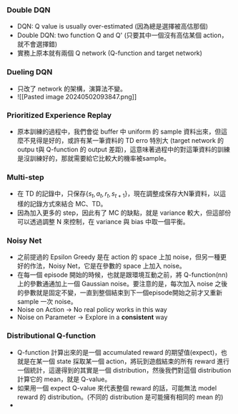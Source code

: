 ### Double DQN

* DQN: Q value is usually over-estimated (因為總是選擇被高估那個)
* Double DQN: two function Q and Q' (只要其中一個沒有高估某個 action，就不會選擇錯)
* 實務上原本就有兩個 Q network (Q-function and target network)

### Dueling DQN

* 只改了 network 的架構，演算法不變。
* ![[Pasted image 20240502093847.png]]
### Prioritized Experience Replay

* 原本訓練的過程中，我們會從 buffer 中 uniform 的 sample 資料出來，但這麼不見得是好的，或許有某一筆資料的 TD erro 特別大 (target network 的 outpu t與 Q-function 的 output 差距)，這意味著過程中的對這筆資料的訓練是沒訓練好的，那就需要給它比較大的機率被sample。 

### Multi-step

* 在 TD 的記錄中，只保存{$s_t, a_t, r_t, s_{t+1}$}，現在調整成保存大N筆資料，以這樣的記錄方式來結合 MC、TD。
* 因為加入更多的 step，因此有了 MC 的缺點，就是 variance 較大，但這部份可以透過調整 N 來控制，在 variance 與 bias 中取一個平衡。

### Noisy Net

* 之前提過的 Epsilon Greedy 是在 action 的 space 上加 noise，但另一種更好的作法，Noisy Net，它是在參數的 space 上加入 noise。
* 在每一個 episode 開始的時候，也就是跟環境互動之前，將 Q-function(nn) 上的參數通通加上一個 Gaussian noise。要注意的是，每次加入 noise 之後的參數就是固定不變，一直到整個結束到下一個episode開始之前才又重新 sample 一次 noise。
* Noise on Action → No real policy works in this way
* Noise on Parameter → Explore in a **consistent** way

### Distributional Q-function

* Q-function 計算出來的是一個 accumulated reward 的期望值(expect)，也就是在某一個 state 採取某一個 action，將玩到遊戲結束的所有 reward 進行一個統計，這邊得到的其實是一個 distribution，然後我們對這個 distribution 計算它的 mean，就是 Q-value。
* 如果用一個 expect Q-value 來代表整個 reward 的話，可能無法 model reward 的 distribution。(不同的 distribution 是可能擁有相同的 mean 的)
* 